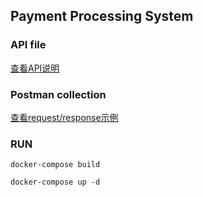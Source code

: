 ## Payment Processing System

### API file
[查看API说明](api.yaml)

### Postman collection
[查看request/response示例](https://api.postman.com/collections/37534429-6f843dc7-01b5-40bb-9478-f0d96c199363?access_key=PMAT-01J4W48TWE2F034QFBNYWCHSAJ)

### RUN

`docker-compose build`

`docker-compose up -d`
